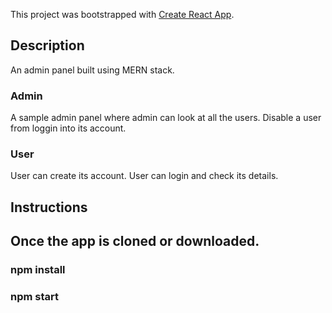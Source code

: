 This project was bootstrapped with [Create React App](https://github.com/facebook/create-react-app).

## Description

An admin panel built using MERN stack.


### Admin

A sample admin panel where admin can look at all the users.
Disable a user from loggin into its account.

### User

User can create its account.
User can login and check its details.

## Instructions
## Once the app is cloned or downloaded.
### npm install
### npm start
